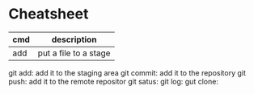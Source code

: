 
# Cheatsheet

| cmd | description |
|-----|-------------|
| add | put a file to a stage |


git add: add it to the staging area
git commit: add it to the repository
git push: add it to the remote repositor
git satus: 
git log:
gut clone:

